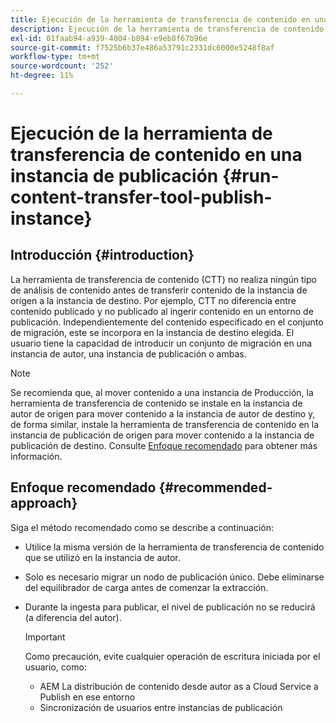 ```yaml
---
title: Ejecución de la herramienta de transferencia de contenido en una instancia de publicación
description: Ejecución de la herramienta de transferencia de contenido en una instancia de publicación
exl-id: 01faab94-a939-4004-b094-e9eb8f67b96e
source-git-commit: f7525b6b37e486a53791c2331dc6000e5248f8af
workflow-type: tm+mt
source-wordcount: '252'
ht-degree: 11%

---
```


# Ejecución de la herramienta de transferencia de contenido en una instancia de publicación {#run-content-transfer-tool-publish-instance}

## Introducción {#introduction}

La herramienta de transferencia de contenido (CTT) no realiza ningún tipo de análisis de contenido antes de transferir contenido de la instancia de origen a la instancia de destino. Por ejemplo, CTT no diferencia entre contenido publicado y no publicado al ingerir contenido en un entorno de publicación. Independientemente del contenido especificado en el conjunto de migración, este se incorpora en la instancia de destino elegida. El usuario tiene la capacidad de introducir un conjunto de migración en una instancia de autor, una instancia de publicación o ambas.

>[!NOTE]
>Se recomienda que, al mover contenido a una instancia de Producción, la herramienta de transferencia de contenido se instale en la instancia de autor de origen para mover contenido a la instancia de autor de destino y, de forma similar, instale la herramienta de transferencia de contenido en la instancia de publicación de origen para mover contenido a la instancia de publicación de destino. Consulte [Enfoque recomendado](#recommended-approach) para obtener más información.

## Enfoque recomendado {#recommended-approach}

Siga el método recomendado como se describe a continuación:

* Utilice la misma versión de la herramienta de transferencia de contenido que se utilizó en la instancia de autor.

* Solo es necesario migrar un nodo de publicación único. Debe eliminarse del equilibrador de carga antes de comenzar la extracción.

* Durante la ingesta para publicar, el nivel de publicación no se reducirá (a diferencia del autor).

  >[!IMPORTANT]
  >Como precaución, evite cualquier operación de escritura iniciada por el usuario, como:
  > * AEM La distribución de contenido desde autor as a Cloud Service a Publish en ese entorno
  > * Sincronización de usuarios entre instancias de publicación
